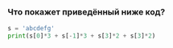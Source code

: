 ### Что покажет приведённый ниже код?
``` python
s = 'abcdefg'
print(s[0]*3 + s[-1]*3 + s[3]*2 + s[3]*2)
```
